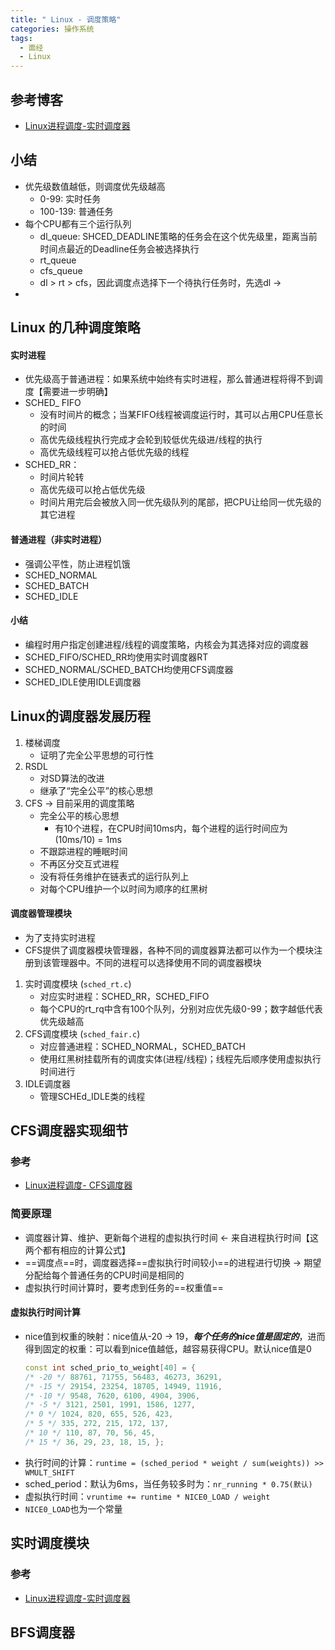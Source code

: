 ```yaml
---
title: " Linux - 调度策略"
categories: 操作系统
tags:
  - 面经
  - Linux
---
```

## 参考博客
- [Linux进程调度-实时调度器](https://www.cnblogs.com/LoyenWang/p/12584345.html)

## 小结
- 优先级数值越低，则调度优先级越高
	- 0-99: 实时任务
	- 100-139: 普通任务
- 每个CPU都有三个运行队列
	- dl_queue: SHCED_DEADLINE策略的任务会在这个优先级里，距离当前时间点最近的Deadline任务会被选择执行
	- rt_queue
	- cfs_queue
	- dl > rt > cfs，因此调度点选择下一个待执行任务时，先选dl -> 
- 

## Linux 的几种调度策略

#### 实时进程
- 优先级高于普通进程：如果系统中始终有实时进程，那么普通进程将得不到调度【需要进一步明确】
- SCHED_ FIFO
	- 没有时间片的概念；当某FIFO线程被调度运行时，其可以占用CPU任意长的时间
	- 高优先级线程执行完成才会轮到较低优先级进/线程的执行
	- 高优先级线程可以抢占低优先级的线程
- SCHED_RR：
	- 时间片轮转
	- 高优先级可以抢占低优先级
	- 时间片用完后会被放入同一优先级队列的尾部，把CPU让给同一优先级的其它进程

#### 普通进程（非实时进程）
- 强调公平性，防止进程饥饿
- SCHED_NORMAL
- SCHED_BATCH
- SCHED_IDLE

#### 小结
- 编程时用户指定创建进程/线程的调度策略，内核会为其选择对应的调度器
- SCHED_FIFO/SCHED_RR均使用实时调度器RT
- SCHED_NORMAL/SCHED_BATCH均使用CFS调度器
- SCHED_IDLE使用IDLE调度器

## Linux的调度器发展历程
1. 楼梯调度
	- 证明了完全公平思想的可行性
2. RSDL
	- 对SD算法的改进
	- 继承了“完全公平”的核心思想
3. CFS -> 目前采用的调度策略
	- 完全公平的核心思想
		- 有10个进程，在CPU时间10ms内，每个进程的运行时间应为(10ms/10) = 1ms
	- 不跟踪进程的睡眠时间
	- 不再区分交互式进程
	- 没有将任务维护在链表式的运行队列上
	- 对每个CPU维护一个以时间为顺序的红黑树
#### 调度器管理模块
- 为了支持实时进程
- CFS提供了调度器模块管理器，各种不同的调度器算法都可以作为一个模块注册到该管理器中。不同的进程可以选择使用不同的调度器模块

1. 实时调度模块 (`sched_rt.c`)
	- 对应实时进程：SCHED_RR，SCHED_FIFO
	- 每个CPU的rt_rq中含有100个队列，分别对应优先级0-99；数字越低代表优先级越高
1. CFS调度模块 (`sched_fair.c`)
	- 对应普通进程：SCHED_NORMAL，SCHED_BATCH
	- 使用红黑树挂载所有的调度实体(进程/线程)；线程先后顺序使用虚拟执行时间进行
2. IDLE调度器
	- 管理SCHEd_IDLE类的线程


## CFS调度器实现细节
### 参考
- [Linux进程调度- CFS调度器](https://www.cnblogs.com/LoyenWang/p/12495319.html)

### 简要原理
- 调度器计算、维护、更新每个进程的虚拟执行时间 <- 来自进程执行时间【这两个都有相应的计算公式】
- ==调度点==时，调度器选择==虚拟执行时间较小==的进程进行切换 -> 期望分配给每个普通任务的CPU时间是相同的
- 虚拟执行时间计算时，要考虑到任务的==权重值==

#### 虚拟执行时间计算
- nice值到权重的映射：nice值从-20 -> 19，***每个任务的nice值是固定的***，进而得到固定的权重：可以看到nice值越低，越容易获得CPU。默认nice值是0
  ```cpp
  const int sched_prio_to_weight[40] = { 
  /* -20 */ 88761, 71755, 56483, 46273, 36291, 
  /* -15 */ 29154, 23254, 18705, 14949, 11916, 
  /* -10 */ 9548, 7620, 6100, 4904, 3906, 
  /* -5 */ 3121, 2501, 1991, 1586, 1277, 
  /* 0 */ 1024, 820, 655, 526, 423, 
  /* 5 */ 335, 272, 215, 172, 137, 
  /* 10 */ 110, 87, 70, 56, 45, 
  /* 15 */ 36, 29, 23, 18, 15, };
   ```
- 执行时间的计算：`runtime = (sched_period * weight / sum(weights)) >> WMULT_SHIFT`
- sched_period：默认为6ms，当任务较多时为：`nr_running * 0.75(默认)`
- 虚拟执行时间：`vruntime += runtime * NICE0_LOAD / weight`
- `NICE0_LOAD`也为一个常量

## 实时调度模块
### 参考
- [Linux进程调度-实时调度器](https://www.cnblogs.com/LoyenWang/p/12584345.html)



## BFS调度器